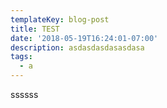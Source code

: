 ```yaml
---
templateKey: blog-post
title: TEST
date: '2018-05-19T16:24:01-07:00'
description: asdasdasdasasdasa
tags:
  - a
---
```

ssssss
